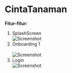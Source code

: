 # CintaTanaman

**Fitur-fitur:**<br />
1. SplashScreen<br />
![Screenshot](https://github.com/rizkynat/CintaTanaman/blob/master/screenshots/splashscreen.png)<br/>
2. Onboarding 1<br /><br/>
![Screenshot](https://github.com/rizkynat/CintaTanaman/blob/master/screenshots/onboarding_1.png)<br/>
3. Login <br />
![Screenshot](https://github.com/rizkynat/CintaTanaman/blob/master/screenshots/login.png)
